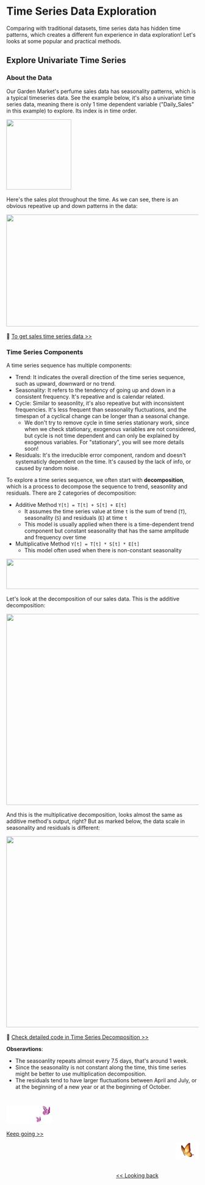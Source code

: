 # Time Series Data Exploration

Comparing with traditional datasets, time series data has hidden time patterns, which creates a different fun experience in data exploration! Let's looks at some popular and practical methods.

## Explore Univariate Time Series

### About the Data

Our Garden Market's perfume sales data has seasonality patterns, which is a typical timeseries data. See the example below, it's also a univariate time series data, meaning there is only 1 time dependent variable ("Daily_Sales" in this example) to explore. Its index is in time order.

<p align="left">
<img src="https://github.com/lady-h-world/My_Garden/blob/main/images/Garden_Totem_images/data_exploration/ts_sales_exp.png" width="170" height="184" />
</p>

Here's the sales plot throughout the time. As we can see, there is an obvious repeative up and down patterns in the data:

<p align="left">
<img src="https://github.com/lady-h-world/My_Garden/blob/main/images/Garden_Totem_images/data_exploration/daily_sales_plot.png" width="1092" height="293" />
</p>


🌻 [To get sales time series data >>][1]


### Time Series Components

A time series sequence has multiple components:
* Trend: It indicates the overall direction of the time series sequence, such as upward, downward or no trend.
* Seasonality: It refers to the tendency of going up and down in a consistent frequency. It's repeative and is calendar related.
* Cycle: Similar to seasonlity, it's also repeative but with inconsistent frequencies. It's less frequent than seasonality fluctuations, and the timespan of a cyclical change can be longer than a seasonal change.
  * We don't try to remove cycle in time series stationary work, since when we check stationary, exogenous variables are not considered, but cycle is not time dependent and can only be explained by exogenous variables. For "stationary", you will see more details soon!
* Residuals: It's the irreducible error component, random and doesn't systematicly dependent on the time. It's caused by the lack of info, or caused by random noise.

To explore a time series sequence, we often start with <b>decomposition</b>, which is a process to decompose the sequence to trend, seasonlity and residuals. There are 2 categories of decomposition:

* Additive Method `Y[t] = T[t] + S[t] + E[t]`
  * It assumes the time series value at time `t` is the sum of trend (`T`), seasonality (`S`) and residuals (`E`) at time `t`
  * This model is usually applied when there is a time-dependent trend component but constant seasonality that has the same amplitude and frequency over time
* Multiplicative Method `Y[t] = T[t] * S[t] * E[t]`
  * This model often used when there is non-constant seasonality

<p align="left">
<img src="https://github.com/lady-h-world/My_Garden/blob/main/images/Garden_Totem_images/notes/trend_cycle.png" width="766" height="79" />
</p>

Let's look at the decomposition of our sales data. This is the additive decomposition:

<p align="left">
<img src="https://github.com/lady-h-world/My_Garden/blob/main/images/Garden_Totem_images/data_exploration/additive_dep.png" width="1116" height="500" />
</p>

And this is the multiplicative decomposition, looks almost the same as additive method's output, right? But as marked below, the data scale in seasonality and residuals is different:

<p align="left">
<img src="https://github.com/lady-h-world/My_Garden/blob/main/images/Garden_Totem_images/data_exploration/multiplicative_decomp.png" width="1116" height="500" />
</p>

🌻 [Check detailed code in Time Series Decomposition >>][2]

<b>Obseravtions</b>:
* The seasoanlity repeats almost every 7.5 days, that's around 1 week.
* Since the seasonality is not constant along the time, this time series might be better to use multiplication decomposition.
* The residuals tend to have larger fluctuations between April and July, or at the beginning of a new year or at the beginning of October.

#
<p align="left">
<img src="https://github.com/lady-h-world/My_Garden/blob/main/images/follow_us.png" width="120" height="50" />
</p>

[Keep going >>][3]

<p align="right">
<img src="https://github.com/lady-h-world/My_Garden/blob/main/images/going_back.png" width="60" height="44" />
</p>

&nbsp;&nbsp;&nbsp;&nbsp;&nbsp;&nbsp;&nbsp;&nbsp;&nbsp;&nbsp;&nbsp;&nbsp;&nbsp;&nbsp;&nbsp;&nbsp;&nbsp;&nbsp;&nbsp;&nbsp;&nbsp;&nbsp;&nbsp;&nbsp;&nbsp;&nbsp;&nbsp;&nbsp;&nbsp;&nbsp;&nbsp;&nbsp;&nbsp;&nbsp;&nbsp;&nbsp;&nbsp;&nbsp;&nbsp;&nbsp;&nbsp;&nbsp;&nbsp;&nbsp;&nbsp;&nbsp;&nbsp;&nbsp;&nbsp;&nbsp;&nbsp;&nbsp;&nbsp;&nbsp;&nbsp;&nbsp;&nbsp;&nbsp;&nbsp;&nbsp;&nbsp;&nbsp;&nbsp;&nbsp;&nbsp;&nbsp;&nbsp;&nbsp;&nbsp;&nbsp;&nbsp;&nbsp;&nbsp;&nbsp;&nbsp;&nbsp;&nbsp;&nbsp;&nbsp;&nbsp;&nbsp;&nbsp;&nbsp;&nbsp;&nbsp;&nbsp;&nbsp;&nbsp;&nbsp;&nbsp;&nbsp;&nbsp;&nbsp;&nbsp;&nbsp;&nbsp;&nbsp;&nbsp;&nbsp;&nbsp;&nbsp;&nbsp;&nbsp;&nbsp;&nbsp;&nbsp;&nbsp;&nbsp;&nbsp;&nbsp;&nbsp;&nbsp;&nbsp;&nbsp;&nbsp;&nbsp;&nbsp;&nbsp;&nbsp;&nbsp;&nbsp;&nbsp;&nbsp;&nbsp;&nbsp;&nbsp;&nbsp;&nbsp;&nbsp;&nbsp;&nbsp;&nbsp;&nbsp;&nbsp;&nbsp;&nbsp;&nbsp;&nbsp;&nbsp;&nbsp;&nbsp;&nbsp;&nbsp;&nbsp;&nbsp;&nbsp;&nbsp;&nbsp;&nbsp;&nbsp;&nbsp;&nbsp;&nbsp;&nbsp;&nbsp;&nbsp;&nbsp;&nbsp;&nbsp;&nbsp;&nbsp;&nbsp;&nbsp;&nbsp;&nbsp;&nbsp;&nbsp;&nbsp;&nbsp;&nbsp;&nbsp;&nbsp;&nbsp;&nbsp;&nbsp;&nbsp;&nbsp;&nbsp;&nbsp;&nbsp;&nbsp;&nbsp;&nbsp;&nbsp;&nbsp;&nbsp;&nbsp;&nbsp;&nbsp;&nbsp;&nbsp;&nbsp;&nbsp;&nbsp;&nbsp;&nbsp;&nbsp;&nbsp;&nbsp;&nbsp;&nbsp;[<< Looking back][4]
 
[1]:https://github.com/lady-h-world/My_Garden/blob/main/code/crystal_ball/data_collector/generate_sales.ipynb
[2]:https://github.com/lady-h-world/My_Garden/blob/main/code/yinyang/past_ts_exploration.ipynb
[3]:https://github.com/lady-h-world/My_Garden/blob/main/reading_pages/YinYang/ts2.md
[4]:https://github.com/lady-h-world/My_Garden/blob/main/reading_pages/YinYang/garden_totem.md
